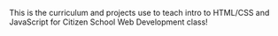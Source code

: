 This is the curriculum and projects use to teach intro to HTML/CSS and JavaScript for Citizen School Web Development class!
